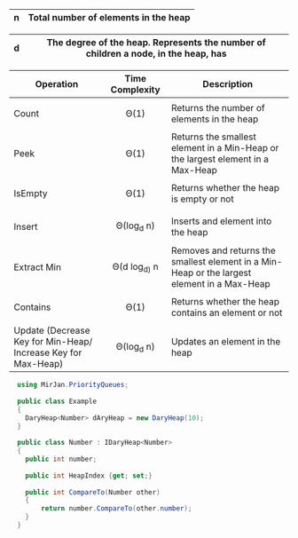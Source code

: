 | n | Total number of elements in the heap |
| ------------- | ------------- |

| d | The degree of the heap. Represents the number of children a node, in the heap, has |
| ------------- | ------------- |

| Operation  | Time Complexity | Description |
| ------------- | ------------- | ------------ |
| Count     | <p align='center'>Θ(1)</p> | Returns the number of elements in the heap |
| Peek    | <p align='center'>Θ(1)</p> | Returns the smallest element in a Min-Heap or the largest element in a Max-Heap |
| IsEmpty     | <p align='center'>Θ(1)</p> | Returns whether the heap is empty or not |
| Insert  | <p align='center'>Θ(log<sub>d</sub> n)</p>  | Inserts and element into the heap |
| Extract Min  | <p align='center'>Θ(d log<sub>d)</sub> n</p> | Removes and returns the smallest element in a Min-Heap or the largest element in a Max-Heap |
| Contains     | <p align='center'>Θ(1)</p> | Returns whether the heap contains an element or not |
| Update (Decrease Key for Min-Heap/ Increase Key for Max-Heap) | <p align='center'>Θ(log<sub>d</sub> n)</p> | Updates an element in the heap |

```cs
  using MirJan.PriorityQueues;
  
  public class Example
  {
    DaryHeap<Number> dAryHeap = new DaryHeap(10);
  }
  
  public class Number : IDaryHeap<Number>
  {
    public int number; 
    
    public int HeapIndex {get; set;}
    
    public int CompareTo(Number other)
    {
        return number.CompareTo(other.number);
    }
  }
  ```

